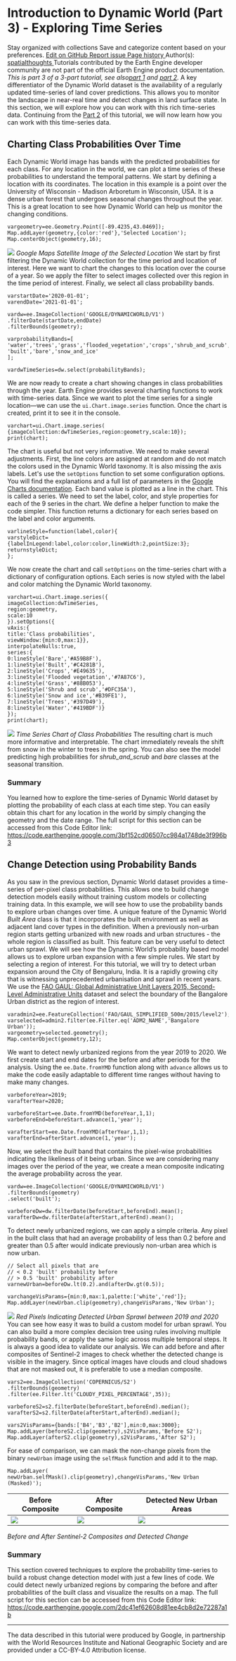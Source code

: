  
#  Introduction to Dynamic World (Part 3) - Exploring Time Series
Stay organized with collections  Save and categorize content based on your preferences. 
[ Edit on GitHub ](https://github.com/google/earthengine-community/edit/master/tutorials/introduction-to-dynamic-world-pt-3/index.md "Contribute to this article on GitHub.")
[ Report issue ](https://github.com/google/earthengine-community/issues/new?title=Issue%20with%20tutorials/introduction-to-dynamic-world-pt-3/index.md&body=Issue%20Description "Report an issue with this article on GitHub.")
[ Page history ](https://github.com/google/earthengine-community/commits/master/tutorials/introduction-to-dynamic-world-pt-3/index.md "View changes to this article over time.")
Author(s): [ spatialthoughts ](https://github.com/spatialthoughts "View the profile for spatialthoughts on GitHub")
Tutorials contributed by the Earth Engine developer community are not part of the official Earth Engine product documentation. 
_This is part 3 of a 3-part tutorial, see also[part 1](https://developers.google.com/earth-engine/tutorials/community/introduction-to-dynamic-world-pt-1) and [part 2](https://developers.google.com/earth-engine/tutorials/community/introduction-to-dynamic-world-pt-2)._
A key differentiator of the Dynamic World dataset is the availability of a regularly updated time-series of land cover predictions. This allows you to monitor the landscape in near-real time and detect changes in land surface state. In this section, we will explore how you can work with this rich time-series data.
Continuing from the [Part 2](https://developers.google.com/earth-engine/tutorials/community/introduction-to-dynamic-world-pt-2) of this tutorial, we will now learn how you can work with this time-series data.
## Charting Class Probabilities Over Time
Each Dynamic World image has bands with the predicted probabilities for each class. For any location in the world, we can plot a time series of these probabilities to understand the temporal patterns.
We start by defining a location with its coordinates. The location in this example is a point over the University of Wisconsin - Madison Arboretum in Wisconsin, USA. It is a dense urban forest that undergoes seasonal changes throughout the year. This is a great location to see how Dynamic World can help us monitor the changing conditions.
```
vargeometry=ee.Geometry.Point([-89.4235,43.0469]);
Map.addLayer(geometry,{color:'red'},'Selected Location');
Map.centerObject(geometry,16);

```

![](https://developers.google.com/static/earth-engine/tutorials/community/introduction-to-dynamic-world-pt-3/arboretum.png) _Google Maps Satellite Image of the Selected Location_
We start by first filtering the Dynamic World collection for the time period and location of interest. Here we want to chart the changes to this location over the course of a year. So we apply the filter to select images collected over this region in the time period of interest. Finally, we select all class probability bands.
```
varstartDate='2020-01-01';
varendDate='2021-01-01';

vardw=ee.ImageCollection('GOOGLE/DYNAMICWORLD/V1')
.filterDate(startDate,endDate)
.filterBounds(geometry);

varprobabilityBands=[
'water','trees','grass','flooded_vegetation','crops','shrub_and_scrub',
'built','bare','snow_and_ice'
];

vardwTimeSeries=dw.select(probabilityBands);

```

We are now ready to create a chart showing changes in class probabilities through the year. Earth Engine provides several charting functions to work with time-series data. Since we want to plot the time series for a single location—we can use the `ui.Chart.image.series` function. Once the chart is created, print it to see it in the console.
```
varchart=ui.Chart.image.series(
{imageCollection:dwTimeSeries,region:geometry,scale:10});
print(chart);

```

The chart is useful but not very informative. We need to make several adjustments. First, the line colors are assigned at random and do not match the colors used in the Dynamic World taxonomy. It is also missing the axis labels. Let's use the `setOptions` function to set some configuration options. You will find the explanations and a full list of parameters in the [Google Charts documentation](https://developers.google.com/chart/interactive/docs/gallery/linechart).
Each band value is plotted as a line in the chart. This is called a series. We need to set the label, color, and style properties for each of the 9 series in the chart. We define a helper function to make the code simpler. This function returns a dictionary for each series based on the label and color arguments.
```
varlineStyle=function(label,color){
varstyleDict=
{labelInLegend:label,color:color,lineWidth:2,pointSize:3};
returnstyleDict;
};

```

We now create the chart and call `setOptions` on the time-series chart with a dictionary of configuration options. Each series is now styled with the label and color matching the Dynamic World taxonomy.
```
varchart=ui.Chart.image.series({
imageCollection:dwTimeSeries,
region:geometry,
scale:10
}).setOptions({
vAxis:{
title:'Class probabilities',
viewWindow:{min:0,max:1}},
interpolateNulls:true,
series:{
0:lineStyle('Bare','#A59B8F'),
1:lineStyle('Built','#C4281B'),
2:lineStyle('Crops','#E49635'),
3:lineStyle('Flooded vegetation','#7A87C6'),
4:lineStyle('Grass','#88B053'),
5:lineStyle('Shrub and scrub','#DFC35A'),
6:lineStyle('Snow and ice','#B39FE1'),
7:lineStyle('Trees','#397D49'),
8:lineStyle('Water','#419BDF')}
});
print(chart);

```

![](https://developers.google.com/static/earth-engine/tutorials/community/introduction-to-dynamic-world-pt-3/chart.png) _Time Series Chart of Class Probabilities_
The resulting chart is much more informative and interpretable. The chart immediately reveals the shift from snow in the winter to trees in the spring. You can also see the model predicting high probabilities for _shrub_and_scrub_ and _bare_ classes at the seasonal transition.
### Summary
You learned how to explore the time-series of Dynamic World dataset by plotting the probability of each class at each time step. You can easily obtain this chart for any location in the world by simply changing the geometry and the date range.
The full script for this section can be accessed from this Code Editor link: <https://code.earthengine.google.com/3bf152cd06507cc984a1748de3f996b3>
## Change Detection using Probability Bands
As you saw in the previous section, Dynamic World dataset provides a time-series of per-pixel class probabilities. This allows one to build change detection models easily without training custom models or collecting training data. In this example, we will see how to use the probability bands to explore urban changes over time.
A unique feature of the Dynamic World _Built Area_ class is that it incorporates the built environment as well as adjacent land cover types in the definition. When a previously non-urban region starts getting urbanized with new roads and urban structures - the whole region is classified as built. This feature can be very useful to detect urban sprawl. We will see how the Dynamic World’s probability based model allows us to explore urban expansion with a few simple rules.
We start by selecting a region of interest. For this tutorial, we will try to detect urban expansion around the City of Bengaluru, India. It is a rapidly growing city that is witnessing unprecedented urbanisation and sprawl in recent years. We use the [FAO GAUL: Global Administrative Unit Layers 2015, Second-Level Administrative Units](https://developers.google.com/earth-engine/datasets/catalog/FAO_GAUL_2015_level2) dataset and select the boundary of the Bangalore Urban district as the region of interest.
```
varadmin2=ee.FeatureCollection('FAO/GAUL_SIMPLIFIED_500m/2015/level2');
varselected=admin2.filter(ee.Filter.eq('ADM2_NAME','Bangalore Urban'));
vargeometry=selected.geometry();
Map.centerObject(geometry,12);

```

We want to detect newly urbanized regions from the year 2019 to 2020. We first create start and end dates for the before and after periods for the analysis. Using the `ee.Date.fromYMD` function along with `advance` allows us to make the code easily adaptable to different time ranges without having to make many changes.
```
varbeforeYear=2019;
varafterYear=2020;

varbeforeStart=ee.Date.fromYMD(beforeYear,1,1);
varbeforeEnd=beforeStart.advance(1,'year');

varafterStart=ee.Date.fromYMD(afterYear,1,1);
varafterEnd=afterStart.advance(1,'year');

```

Now, we select the _built_ band that contains the pixel-wise probabilities indicating the likeliness of it being urban. Since we are considering many images over the period of the year, we create a mean composite indicating the average probability across the year.
```
vardw=ee.ImageCollection('GOOGLE/DYNAMICWORLD/V1')
.filterBounds(geometry)
.select('built');

varbeforeDw=dw.filterDate(beforeStart,beforeEnd).mean();
varafterDw=dw.filterDate(afterStart,afterEnd).mean();

```

To detect newly urbanized regions, we can apply a simple criteria. Any pixel in the built class that had an average probability of less than 0.2 before and greater than 0.5 after would indicate previously non-urban area which is now urban.
```
// Select all pixels that are
// < 0.2 'built' probability before
// > 0.5 'built' probability after
varnewUrban=beforeDw.lt(0.2).and(afterDw.gt(0.5));

varchangeVisParams={min:0,max:1,palette:['white','red']};
Map.addLayer(newUrban.clip(geometry),changeVisParams,'New Urban');

```

![](https://developers.google.com/static/earth-engine/tutorials/community/introduction-to-dynamic-world-pt-3/sprawl.png) _Red Pixels Indicating Detected Urban Sprawl between 2019 and 2020_
You can see how easy it was to build a custom model for urban sprawl. You can also build a more complex decision tree using rules involving multiple probability bands, or apply the same logic across multiple temporal steps.
It is always a good idea to validate our analysis. We can add before and after composites of Sentinel-2 images to check whether the detected change is visible in the imagery. Since optical images have clouds and cloud shadows that are not masked out, it is preferable to use a median composite.
```
vars2=ee.ImageCollection('COPERNICUS/S2')
.filterBounds(geometry)
.filter(ee.Filter.lt('CLOUDY_PIXEL_PERCENTAGE',35));

varbeforeS2=s2.filterDate(beforeStart,beforeEnd).median();
varafterS2=s2.filterDate(afterStart,afterEnd).median();

vars2VisParams={bands:['B4','B3','B2'],min:0,max:3000};
Map.addLayer(beforeS2.clip(geometry),s2VisParams,'Before S2');
Map.addLayer(afterS2.clip(geometry),s2VisParams,'After S2');

```

For ease of comparison, we can mask the non-change pixels from the binary `newUrban` image using the `selfMask` function and add it to the map.
```
Map.addLayer(
newUrban.selfMask().clip(geometry),changeVisParams,'New Urban (Masked)');

```
Before Composite | After Composite | Detected New Urban Areas  
---|---|---  
![](https://developers.google.com/static/earth-engine/tutorials/community/introduction-to-dynamic-world-pt-3/change_before.png) | ![](https://developers.google.com/static/earth-engine/tutorials/community/introduction-to-dynamic-world-pt-3/change_after.png) | ![](https://developers.google.com/static/earth-engine/tutorials/community/introduction-to-dynamic-world-pt-3/change_new.png)  
_Before and After Sentinel-2 Composites and Detected Change_
### Summary
This section covered techniques to explore the probability time-series to build a robust change detection model with just a few lines of code. We could detect newly urbanized regions by comparing the before and after probabilities of the built class and visualize the results on a map.
The full script for this section can be accessed from this Code Editor link: <https://code.earthengine.google.com/2dc41ef62608d81ee4cb8d2e72287a1b>
* * *
The data described in this tutorial were produced by Google, in partnership with the World Resources Institute and National Geographic Society and are provided under a CC-BY-4.0 Attribution license.
